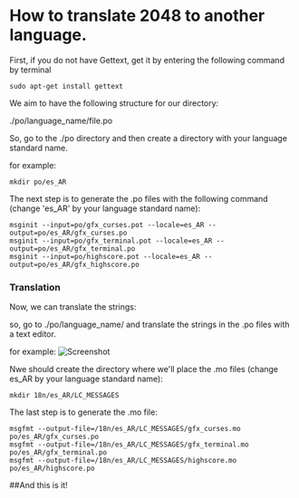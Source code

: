 
# How to translate 2048 to another language.

First, if you do not have Gettext, get it by entering the following command by terminal

```
sudo apt-get install gettext
```

We aim to have the following structure for our directory:

./po/language_name/file.po

So, go to the ./po directory and then create a directory with your language standard name. 

for example:

```
mkdir po/es_AR
```

The next step is to generate the .po files with the following command (change 'es_AR' by your language standard name):
```
msginit --input=po/gfx_curses.pot --locale=es_AR --output=po/es_AR/gfx_curses.po
msginit --input=po/gfx_terminal.pot --locale=es_AR --output=po/es_AR/gfx_terminal.po
msginit --input=po/highscore.pot --locale=es_AR --output=po/es_AR/gfx_highscore.po
```

### Translation

Now, we can translate the strings:

so, go to ./po/language_name/ and translate the strings in the .po files with a text editor.

for example:
![Screenshot](https://k62.kn3.net/5/0/D/B/4/4/870.png)


Nwe should create the directory where we'll place the .mo files (change es_AR by your language standard name):

```
mkdir 18n/es_AR/LC_MESSAGES
```

The last step is to generate the .mo file:

```
msgfmt --output-file=/18n/es_AR/LC_MESSAGES/gfx_curses.mo po/es_AR/gfx_curses.po
msgfmt --output-file=/18n/es_AR/LC_MESSAGES/gfx_terminal.mo po/es_AR/gfx_terminal.po
msgfmt --output-file=/18n/es_AR/LC_MESSAGES/highscore.mo po/es_AR/highscore.po
```

##And this is it!
